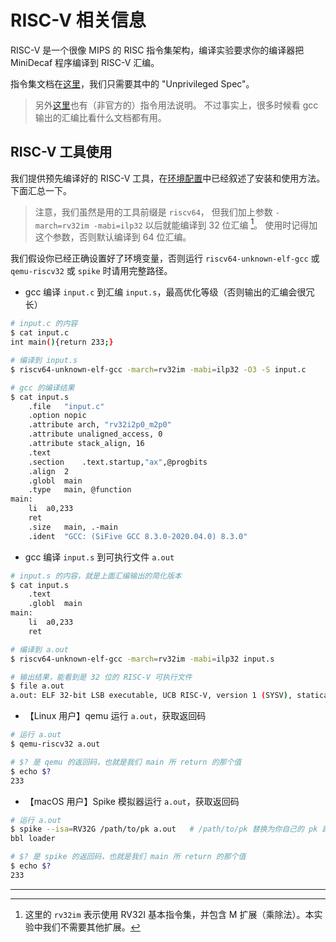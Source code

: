 # RISC-V 相关信息
RISC-V 是一个很像 MIPS 的 RISC 指令集架构，编译实验要求你的编译器把 MiniDecaf 程序编译到 RISC-V 汇编。

指令集文档在[这里](https://riscv.org/technical/specifications/)，我们只需要其中的 "Unprivileged Spec"。
> 另外[这里](https://github.com/TheThirdOne/rars/wiki/Supported-Instructions)也有（非官方的）指令用法说明。
> 不过事实上，很多时候看 gcc 输出的汇编比看什么文档都有用。

## RISC-V 工具使用
我们提供预先编译好的 RISC-V 工具，在[环境配置](./env.md)中已经叙述了安装和使用方法。
下面汇总一下。

> 注意，我们虽然是用的工具前缀是 `riscv64`，
> 但我们加上参数 `-march=rv32im -mabi=ilp32` 以后就能编译到 32 位汇编 [^1]。
> 使用时记得加这个参数，否则默认编译到 64 位汇编。

我们假设你已经正确设置好了环境变量，否则运行 `riscv64-unknown-elf-gcc` 或 `qemu-riscv32` 或 `spike` 时请用完整路径。

* gcc 编译 `input.c` 到汇编 `input.s`，最高优化等级（否则输出的汇编会很冗长）

```bash
# input.c 的内容
$ cat input.c
int main(){return 233;}

# 编译到 input.s
$ riscv64-unknown-elf-gcc -march=rv32im -mabi=ilp32 -O3 -S input.c

# gcc 的编译结果
$ cat input.s
	.file	"input.c"
	.option nopic
	.attribute arch, "rv32i2p0_m2p0"
	.attribute unaligned_access, 0
	.attribute stack_align, 16
	.text
	.section	.text.startup,"ax",@progbits
	.align	2
	.globl	main
	.type	main, @function
main:
	li	a0,233
	ret
	.size	main, .-main
	.ident	"GCC: (SiFive GCC 8.3.0-2020.04.0) 8.3.0"
```

* gcc 编译 `input.s` 到可执行文件 `a.out`

```bash
# input.s 的内容，就是上面汇编输出的简化版本
$ cat input.s
	.text
	.globl	main
main:
	li	a0,233
	ret

# 编译到 a.out
$ riscv64-unknown-elf-gcc -march=rv32im -mabi=ilp32 input.s

# 输出结果，能看到是 32 位的 RISC-V 可执行文件
$ file a.out
a.out: ELF 32-bit LSB executable, UCB RISC-V, version 1 (SYSV), statically linked, not stripped
```

* 【Linux 用户】qemu 运行 `a.out`，获取返回码

```bash
# 运行 a.out
$ qemu-riscv32 a.out

# $? 是 qemu 的返回码，也就是我们 main 所 return 的那个值
$ echo $?
233
```

* 【macOS 用户】Spike 模拟器运行 `a.out`，获取返回码

```bash
# 运行 a.out
$ spike --isa=RV32G /path/to/pk a.out	# /path/to/pk 替换为你自己的 pk 路径
bbl loader

# $? 是 spike 的返回码，也就是我们 main 所 return 的那个值
$ echo $?
233
```

---

[^1]: 这里的 `rv32im` 表示使用 RV32I 基本指令集，并包含 M 扩展（乘除法）。本实验中我们不需要其他扩展。
